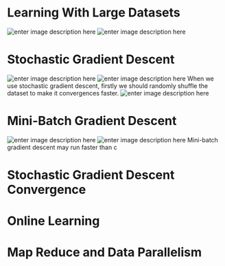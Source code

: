 # Learning With Large Datasets

![enter image description here](https://lh3.googleusercontent.com/RCz_hWnN9gzm9fxT3JdzRQjnUeKCaqSsvVNWIU8a3cwqEWlDB8a2tKOpULYF-z-Q9WPlh669VvU3)
![enter image description here](https://lh3.googleusercontent.com/Kb7vFnl9gkCq-ztL7h0qy5Ei-BHzOtPwuJZkb4Z-PlfaJoGsbb3Z1YRPSsnRIOahK_PEKpkrnfq8)

# Stochastic Gradient Descent

![enter image description here](https://lh3.googleusercontent.com/3cv4hjTheGVT9he-7Zoh4dzzzcB2c2uAJHEmWbG1-cQLxcpyN5W4tgYqvs0fNB3FYRDKAOBByuNr)
![enter image description here](https://lh3.googleusercontent.com/frinOEvXDduLM3GTufHFRv1YrezY2u2qo5slmP3xUvsZJpTUX7g8g-JGbJoEie1SLyBemkNTQ3t_)
When we use stochastic gradient descent, firstly we should randomly shuffle the dataset to make it convergences faster.
![enter image description here](https://lh3.googleusercontent.com/l2-b9fu4bxF0Q2wW7UP4H49jZo1yFrh1GyO4zaOCDzqJCj-Vtd9Isi3_EEk2hF69VnoDGeGu3m-6)

# Mini-Batch Gradient Descent

![enter image description here](https://lh3.googleusercontent.com/Jdmxd5W6Vta2c-AkmSYbag2mLj1YxviGX4ptJagoSvLbkWPUA4nuFrPqY64uvQg_di_rIVW85fdR)
![enter image description here](https://lh3.googleusercontent.com/tAqsKrMm-qU2DHxKdoYX2VikDPYJcEr1CkazRONscwbCVdbfkN7DvJ_GpExcTg8kg3eCEKuJJvSk)
Mini-batch gradient descent may run faster than c

# Stochastic Gradient Descent Convergence



# Online Learning



# Map Reduce and Data Parallelism
<!--stackedit_data:
eyJoaXN0b3J5IjpbLTk4NjY1NzE5NCwtNDYzODA0NjMwXX0=
-->